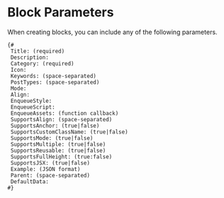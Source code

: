 # Block Parameters
When creating blocks, you can include any of the following parameters.
```twig
{#
 Title: (required)
 Description:
 Category: (required)
 Icon:
 Keywords: (space-separated)
 PostTypes: (space-separated)
 Mode:
 Align:
 EnqueueStyle:
 EnqueueScript:
 EnqueueAssets: (function callback)
 SupportsAlign: (space-separated)
 SupportsAnchor: (true|false)
 SupportsCustomClassName: (true|false)
 SupportsMode: (true|false)
 SupportsMultiple: (true|false)
 SupportsReusable: (true|false)
 SupportsFullHeight: (true:false)
 SupportsJSX: (true|false)
 Example: (JSON format)
 Parent: (space-separated)
 DefaultData:
#}
```
